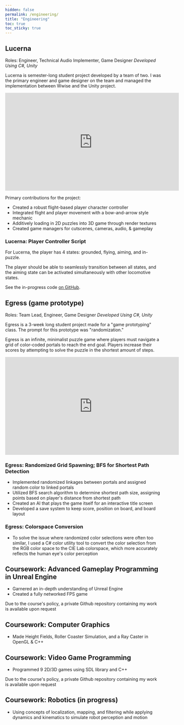 ```yaml
---
hidden: false
permalink: /engineering/
title: "Engineering"
toc: true
toc_sticky: true
---
```

<!-- # Engineering -->
## Lucerna
Roles: Engineer, Technical Audio Implementer, Game Designer
*Developed Using C#, Unity*

Lucerna is semester-long student project developed by a team of two. I was the primary engineer and game designer on the team and managed the implementation between Wwise and the Unity project.

<div>
  <iframe width="560" height="315" src="https://www.youtube.com/embed/oo3QrY19f6Y?si=1bgIXnG9hJxtA0WL" title="YouTube video player" frameborder="0" allow="accelerometer; autoplay; clipboard-write; encrypted-media; gyroscope; picture-in-picture; web-share" referrerpolicy="strict-origin-when-cross-origin" allowfullscreen></iframe>
</div>

Primary contributions for the project:
- Created a robust flight-based player character controller 
- Integrated flight and player movement with a bow-and-arrow style mechanic
- Additively loading in 2D puzzles into 3D game through render textures
- Created game managers for cutscenes, cameras, audio, & gameplay

### Lucerna: Player Controller Script
For Lucerna, the player has 4 states: grounded, flying, aiming, and in-puzzle. 

The player should be able to seamlessly transition between all states, and the aiming state can be activated simultaneously with other locomotive states. 

See the in-progress code [on GitHub](https://github.com/GiaArah/TheLanternCodeSamples/blob/main/PlayerController.cs).


## Egress (game prototype)
Roles: Team Lead, Engineer, Game Designer
*Developed Using C#, Unity*

Egress is a 3-week long student project made for a "game prototyping" class. The prompt for this prototype was "randomization." 

Egress is an infinite, minimalist puzzle game where players must navigate a grid of color-coded portals to reach the end goal. Players increase their scores by attempting to solve the puzzle in the shortest amount of steps.

<div>
    <iframe width="560" height="315" src="https://www.youtube.com/embed/j3vC4bmY0U0?si=FgJ6pjkmBhiPdjFq&amp;start=33" title="YouTube video player" frameborder="0" allow="accelerometer; autoplay; clipboard-write; encrypted-media; gyroscope; picture-in-picture; web-share" referrerpolicy="strict-origin-when-cross-origin" allowfullscreen></iframe>
</div>

### Egress: Randomized Grid Spawning; BFS for Shortest Path Detection
- Implemented randomized linkages between portals and assigned random color to linked portals
- Utilized BFS search algorithm to determine shortest path size, assigning points based on player's distance from shortest path
- Created an AI that plays the game itself for an interactive title screen
- Developed a save system to keep score, position on board, and board layout

### Egress: Colorspace Conversion
- To solve the issue where randomized color selections were often too similar, I used a C# color utility tool to convert the color selection from the RGB color space to the CIE Lab colorspace, which more accurately reflects the human eye's color perception

## Coursework: Advanced Gameplay Programming in Unreal Engine
- Garnered an in-depth understanding of Unreal Engine
- Created a fully networked FPS game

Due to the course's policy, a private Github repository containing my work is available upon request

## Coursework: Computer Graphics
- Made Height Fields, Roller Coaster Simulation, and a Ray Caster in OpenGL & C++

## Coursework: Video Game Programming
- Programmed 9 2D/3D games using SDL library and C++

Due to the course's policy, a private Github repository containing my work is available upon request

## Coursework: Robotics (in progress)
- Using concepts of localization, mapping, and filtering while applying dynamics and kinematics to simulate robot perception and motion


<!-- ## Course: Game Engine Development (in progress) -->
